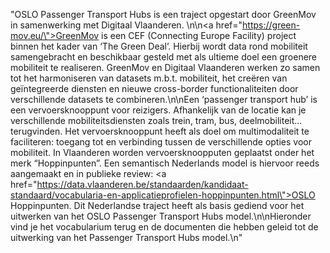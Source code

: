 "OSLO Passenger Transport Hubs is een traject opgestart door GreenMov in samenwerking met Digitaal Vlaanderen. \n\n<a href=\"https://green-mov.eu/\">GreenMov</a> is een CEF (Connecting Europe Facility) project binnen het kader van ‘The Green Deal’. Hierbij wordt data rond mobiliteit samengebracht en beschikbaar gesteld met als ultieme doel een groenere mobiliteit te realiseren. GreenMov en Digitaal Vlaanderen werken zo samen tot het harmoniseren van datasets m.b.t. mobiliteit, het creëren van geïntegreerde diensten en nieuwe cross-border functionaliteiten door verschillende datasets te combineren.\n\nEen ‘passenger transport hub’ is een vervoersknooppunt voor reizigers. Afhankelijk van de locatie kan je verschillende mobiliteitsdiensten zoals trein, tram, bus, deelmobiliteit... terugvinden. Het vervoersknooppunt heeft als doel om multimodaliteit te faciliteren: toegang tot en verbinding tussen de verschillende opties voor mobiliteit. In Vlaanderen worden vervoersknoopputen geplaatst onder het merk “Hoppinpunten”. Een semantisch Nederlands model is hiervoor reeds aangemaakt en in publieke review: <a href=\"https://data.vlaanderen.be/standaarden/kandidaat-standaard/vocabularia-en-applicatieprofielen-hoppinpunten.html\">OSLO Hoppinpunten</a>. Dit Nederlandse traject heeft als basis gediend voor het uitwerken van het OSLO Passenger Transport Hubs model.\n\nHieronder vind je het vocabularium terug en de documenten die hebben geleid tot de uitwerking van het Passenger Transport Hubs model.\n"